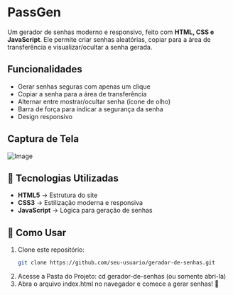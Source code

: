 # PassGen

Um gerador de senhas moderno e responsivo, feito com **HTML, CSS e JavaScript**. Ele permite criar senhas aleatórias, copiar para a área de transferência e visualizar/ocultar a senha gerada.

##  Funcionalidades

* Gerar senhas seguras com apenas um clique
* Copiar a senha para a área de transferência
* Alternar entre mostrar/ocultar senha (ícone de olho)
* Barra de força para indicar a segurança da senha
* Design responsivo

##  Captura de Tela  

![Image](https://github.com/user-attachments/assets/f8fb4642-9552-42a2-b767-c3917c56c712)

## 📂 Tecnologias Utilizadas

- **HTML5** → Estrutura do site  
- **CSS3** → Estilização moderna e responsiva  
- **JavaScript** → Lógica para geração de senhas  

## 📌 Como Usar

1. Clone este repositório:
   ```bash
   git clone https://github.com/seu-usuario/gerador-de-senhas.git
2. Acesse  a Pasta do Projeto:
   cd gerador-de-senhas (ou somente abri-la)
3. Abra o arquivo index.html no navegador e comece a gerar senhas! 🎉
